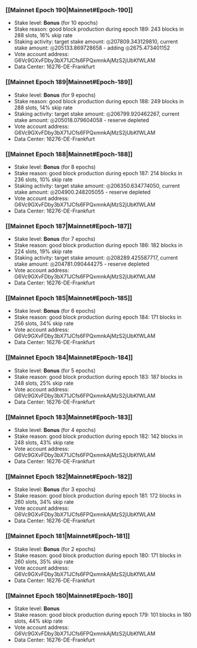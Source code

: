 ### [[Mainnet Epoch 190|Mainnet#Epoch-190]]
* Stake level: **Bonus** (for 10 epochs)
* Stake reason: good block production during epoch 189: 243 blocks in 288 slots, 16% skip rate
* Staking activity: target stake amount: ◎207809.343129810, current stake amount: ◎205133.869728658 - adding ◎2675.473401152
* Vote account address: G6Vc9GXvFDby3bX71JCfs6FPQxmnkAjMzS2jUbKfWLAM
* Data Center: 16276-DE-Frankfurt
### [[Mainnet Epoch 189|Mainnet#Epoch-189]]
* Stake level: **Bonus** (for 9 epochs)
* Stake reason: good block production during epoch 188: 249 blocks in 288 slots, 14% skip rate
* Staking activity: target stake amount: ◎206799.920462267, current stake amount: ◎205018.079604058 - reserve depleted
* Vote account address: G6Vc9GXvFDby3bX71JCfs6FPQxmnkAjMzS2jUbKfWLAM
* Data Center: 16276-DE-Frankfurt
### [[Mainnet Epoch 188|Mainnet#Epoch-188]]
* Stake level: **Bonus** (for 8 epochs)
* Stake reason: good block production during epoch 187: 214 blocks in 236 slots, 10% skip rate
* Staking activity: target stake amount: ◎206350.634774050, current stake amount: ◎204900.248205055 - reserve depleted
* Vote account address: G6Vc9GXvFDby3bX71JCfs6FPQxmnkAjMzS2jUbKfWLAM
* Data Center: 16276-DE-Frankfurt
### [[Mainnet Epoch 187|Mainnet#Epoch-187]]
* Stake level: **Bonus** (for 7 epochs)
* Stake reason: good block production during epoch 186: 182 blocks in 224 slots, 19% skip rate
* Staking activity: target stake amount: ◎208289.425587717, current stake amount: ◎204781.090444275 - reserve depleted
* Vote account address: G6Vc9GXvFDby3bX71JCfs6FPQxmnkAjMzS2jUbKfWLAM
* Data Center: 16276-DE-Frankfurt
### [[Mainnet Epoch 185|Mainnet#Epoch-185]]
* Stake level: **Bonus** (for 6 epochs)
* Stake reason: good block production during epoch 184: 171 blocks in 256 slots, 34% skip rate
* Vote account address: G6Vc9GXvFDby3bX71JCfs6FPQxmnkAjMzS2jUbKfWLAM
* Data Center: 16276-DE-Frankfurt
### [[Mainnet Epoch 184|Mainnet#Epoch-184]]
* Stake level: **Bonus** (for 5 epochs)
* Stake reason: good block production during epoch 183: 187 blocks in 248 slots, 25% skip rate
* Vote account address: G6Vc9GXvFDby3bX71JCfs6FPQxmnkAjMzS2jUbKfWLAM
* Data Center: 16276-DE-Frankfurt
### [[Mainnet Epoch 183|Mainnet#Epoch-183]]
* Stake level: **Bonus** (for 4 epochs)
* Stake reason: good block production during epoch 182: 142 blocks in 248 slots, 43% skip rate
* Vote account address: G6Vc9GXvFDby3bX71JCfs6FPQxmnkAjMzS2jUbKfWLAM
* Data Center: 16276-DE-Frankfurt
### [[Mainnet Epoch 182|Mainnet#Epoch-182]]
* Stake level: **Bonus** (for 3 epochs)
* Stake reason: good block production during epoch 181: 172 blocks in 260 slots, 34% skip rate
* Vote account address: G6Vc9GXvFDby3bX71JCfs6FPQxmnkAjMzS2jUbKfWLAM
* Data Center: 16276-DE-Frankfurt
### [[Mainnet Epoch 181|Mainnet#Epoch-181]]
* Stake level: **Bonus** (for 2 epochs)
* Stake reason: good block production during epoch 180: 171 blocks in 260 slots, 35% skip rate
* Vote account address: G6Vc9GXvFDby3bX71JCfs6FPQxmnkAjMzS2jUbKfWLAM
* Data Center: 16276-DE-Frankfurt
### [[Mainnet Epoch 180|Mainnet#Epoch-180]]
* Stake level: **Bonus**
* Stake reason: good block production during epoch 179: 101 blocks in 180 slots, 44% skip rate
* Vote account address: G6Vc9GXvFDby3bX71JCfs6FPQxmnkAjMzS2jUbKfWLAM
* Data Center: 16276-DE-Frankfurt